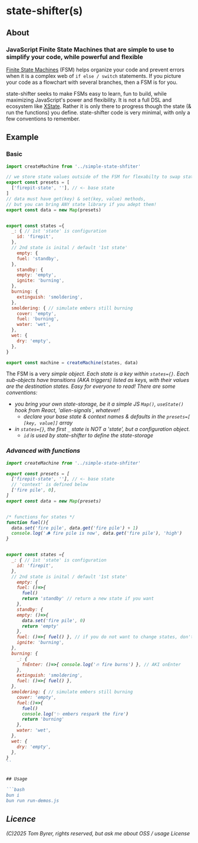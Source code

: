 # state-shifter(s)

## About

### JavaScript Finite State Machines that are simple to use to simplify your code, while powerful and flexible

[Finite State Machines](https://eng.libretexts.org/Under_Construction/Book:_Discrete_Structures/09:_Finite-State_Automata/9.01:_Introduction/9.1.01:_Finite-State_Machine_Overview) (FSM) helps organize your code and prevent errors when it is a complex web of `if else / switch` statements.  If you picture your code as a flowchart with several branches, then a FSM is for you.

state-shifter seeks to make FSMs easy to learn, fun to build, while maximizing JavaScript's power and flexibility.  It is not a full DSL and ecosystem like [XState](https://stately.ai/).  Rather it is only there to progress though the state (& run the functions) you define.  state-shifter code is very minimal, with only a few conventions to remember.


## Example

### Basic

```js
import createMachine from '../simple-state-shfiter'

// we store state values outside of the FSM for flexabilty to swap state libraries
export const presets = [
  ['firepit-state', ''], // <- base state
]
// data must have get(key) & set(key, value) methods,
// but you can bring ANY state library if you adept them!
export const data = new Map(presets)


export const states ={
  _: { // 1st 'state' is configuration
    id: 'firepit',
  },
  // 2nd state is inital / default '1st state'
	empty: {
    fuel: 'standby',
  },
	standby: {
    empty: 'empty',
    ignite: 'burning',
  },
  burning: {
    extinguish: 'smoldering',
  },
  smoldering: { // simulate embers still burning
    cover: 'empty',
    fuel: 'burning',
    water: 'wet',
  },
  wet: {
    dry: 'empty',
  },
}

export const machine = createMachine(states, data)
```

The FSM is a very <i>simple object<i>.  Each state is a key within `states={}`.  Each sub-objects have transitions (AKA triggers) listed as keys, with their values are the destination states.  Easy for everyone to read!  There are some conventions:
- you bring your own state-storage, be it a simple JS `Map()`, `useState()` hook from React, 'alien-signals`, whatever!
  - declare your base state & context names & defaults in the `presets=[ [key, value]]` array
- in `states={}`, the first `_` state is NOT a 'state', but a configuration object.
  - `id` is used by state-shifter to define the state-storage

### Advanced with functions

```js
import createMachine from '../simple-state-shfiter'

export const presets = [
  ['firepit-state', ''], // <- base state
  // 'context' is defined below
  ['fire pile', 0],
]
export const data = new Map(presets)


/* functions for states */
function fuel(){
  data.set('fire pile', data.get('fire pile') + 1)
  console.log('🪵 fire pile is now', data.get('fire pile'), 'high')
}


export const states ={
  _: { // 1st 'state' is configuration
    id: 'firepit',
  },
  // 2nd state is inital / default '1st state'
	empty: {
    fuel: ()=>{
      fuel()
      return 'standby' // return a new state if you want
    },
	standby: {
    empty: ()=>{
      data.set('fire pile', 0)
      return 'empty'
    },
    fuel: ()=>{ fuel() }, // if you do not want to change states, don't return
    ignite: 'burning',
  },
  burning: {
    _: {
      fnEnter: ()=>{ console.log('🔥 fire burns') }, // AKI onEnter
    },
    extinguish: 'smoldering',
    fuel: ()=>{ fuel() }, 
  },
  smoldering: { // simulate embers still burning
    cover: 'empty',
    fuel:()=>{
      fuel()
      console.log('✨ embers respark the fire')
      return 'burning'
    },
    water: 'wet',
  },
  wet: {
    dry: 'empty',
  },
}
``


## Usage

```bash
bun i
bun run run-demos.js
```

## Licence

 (C)2025 Tom Byrer, rights reserved, but ask me about OSS / usage License
